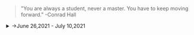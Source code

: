 >"You are always a student, never a master. You have to keep moving forward."
-Conrad Hall

<details>
<summary>
->June 26,2021 - July 10,2021
</summary>
<p>
<details>
<summary>Day 81</summary>
<p>

- ✔️ [Completed Daily Workout Problem in lumosity](https://github.com/roshan1727/Upskill_EveryDay2.o/blob/main/images/lumosity/lumosity30.jpg)
- ✔️ [Completed Daily Workout Problem in elevate](https://github.com/roshan1727/Upskill_EveryDay2.o/blob/main/images/elevate/elevate29.jpg)
- ✔️Chess.com
  - ✔️ [Solved Some Puzzles](https://github.com/roshan1727/Upskill_EveryDay2.o/blob/main/images/Chess.com/day81chs1.png)
  - ✔️ [Played Puzzle Rush](https://github.com/roshan1727/Upskill_EveryDay2.o/blob/main/images/Chess.com/day81chs2.png)
  - ✔️ [Solved Daily Puzzle](https://github.com/roshan1727/Upskill_EveryDay2.o/blob/main/images/Chess.com/day81chs3.png)
  - ✔️ [Played  puzzle battle with random person](https://github.com/roshan1727/Upskill_EveryDay2.o/blob/main/images/Chess.com/day81chs4.png)  
- ✔️Youtube Videos for English vocabalory
    - 👂🏻 [Watched a Youtube video "This 22 Year Old Cleaned Up 3,800 Tons of Garbage in India | EVERYDAY BOSSES #31"](https://youtu.be/xAcM-Z4MWSM)
- ✔️Python Upgrading
    - 👂🏻 [Watched a Youtube video "Sliders In Tkinter Using Scale() | Python Tkinter GUI Tutorial In Hindi #19"](https://youtu.be/luAhG37X8pE)
    - 👂🏻 [Watched a Youtube video "Creating RadioButtons In Tkinter | Python Tkinter GUI Tutorial In Hindi #20"](https://youtu.be/BIeO2JTxOuw)
- ✔️Sovled Todays Daily Challenge in skillrack
- ✔️Solved 5 hackkerrank Problems in Python
- ✔️Linux/Mac Terminal Commands Upgrading
    - 👂🏻 [Watched a Youtube video "BEWARE - Terminal Commands"](https://youtu.be/TOEIPK_My1c)
    - 👂🏻 [Watched a Youtube video "Environment Variables - Terminal Commands"](https://youtu.be/ia1nSu4nc-4)

</p>
</details>

<details>
<summary>Day 82</summary>
<p>

- ✔️ [Completed Daily Workout Problem in lumosity](https://github.com/roshan1727/Upskill_EveryDay2.o/blob/main/images/lumosity/lumosity31.jpg)
- ✔️ [Completed Daily Workout Problem in elevate](https://github.com/roshan1727/Upskill_EveryDay2.o/blob/main/images/elevate/elevate30.jpg)
- ✔️Chess.com
  - ✔️ [Solved Some Puzzles](https://github.com/roshan1727/Upskill_EveryDay2.o/blob/main/images/Chess.com/day82chs1.png)
  - ✔️ [Played Puzzle Rush](https://github.com/roshan1727/Upskill_EveryDay2.o/blob/main/images/Chess.com/day82chs2.png)
  - ✔️ [Solved Daily Puzzle](https://github.com/roshan1727/Upskill_EveryDay2.o/blob/main/images/Chess.com/day82chs3.png)
  - ✔️ [Played  puzzle battle with random person](https://github.com/roshan1727/Upskill_EveryDay2.o/blob/main/images/Chess.com/day82chs4.png)  
- ✔️Youtube Videos for English vocabalory
    - 👂🏻 [Watched a Youtube video "How Tesla’s Battery Mastermind Is Tackling EV's Biggest Problem"](https://youtu.be/xLr0GStrnwQ)
    - 👂🏻 [Watched a Youtube video "Gravitas: Google is facing Anti-trust lawsuits globally"](https://youtu.be/uXMySP8Ioa4)
- ✔️Python Upgrading
    - 👂🏻 [Watched a Youtube video "Python GUI Exercise 1: Solution | Python Tkinter GUI Tutorial In Hindi #15"](https://youtu.be/Le1Sp71JI70)
    - 👂🏻 [Watched a Youtube video "Python GUI Exercise 2: Window Resizer GUI | Python Tkinter GUI Tutorial In Hindi #16"](https://youtu.be/8Qy_809RDM0)
- ✔️Sovled Todays Daily Challenge in skillrack
- ✔️WebDevelopment
    - 👂🏻 [Watched a Youtube video "CSS Tutorial: Attribute & nth child pseudo Selectors | Web Development Tutorials #32"](https://youtu.be/P-hZDC5YkJE)
    - 👂🏻 [Watched a Youtube video "CSS Tutorial: Before and After Pseudo Selectors | Web Development Tutorials #33"](https://youtu.be/PlKG1fooswU)

</p>
</details>

<details>
<summary>Day 83</summary>
<p>

- ✔️ [Completed Daily Workout Problem in lumosity](https://github.com/roshan1727/Upskill_EveryDay2.o/blob/main/images/lumosity/lumosity32.jpg)
- ✔️ [Completed Daily Workout Problem in elevate](https://github.com/roshan1727/Upskill_EveryDay2.o/blob/main/images/elevate/elevate31.jpg)
- ✔️Chess.com
  - ✔️ [Solved Some Puzzles](https://github.com/roshan1727/Upskill_EveryDay2.o/blob/main/images/Chess.com/day83chs1.png)
  - ✔️ [Played Puzzle Rush](https://github.com/roshan1727/Upskill_EveryDay2.o/blob/main/images/Chess.com/day83chs2.png)
  - ✔️ [Solved Daily Puzzle](https://github.com/roshan1727/Upskill_EveryDay2.o/blob/main/images/Chess.com/day83chs3.png)
  - ✔️ [Played  puzzle battle with random person](https://github.com/roshan1727/Upskill_EveryDay2.o/blob/main/images/Chess.com/day83chs4.png)  
- ✔️Youtube Videos for English vocabalory
    - 👂🏻 [Watched a Youtube video "Flour Made From Leftover Bread Could Help Reduce Waste | World Wide Waste"](https://youtu.be/atOPUuGkfF8)
    - 👂🏻 [Watched a Youtube video "Why The World’s Most Popular Banana May Go Extinct | Big Business"](https://youtu.be/nhPEErJnErU)
    - 👂🏻 [Watched a Youtube video "The Rise Of Open-Source Software"](https://youtu.be/SpeDK1TPbew)
- ✔️Python Upgrading
    - 👂🏻 [Watched a Youtube video "ListBox In Tkinter| Python Tkinter GUI Tutorial In Hindi #21"](https://youtu.be/eLSJKrlS95I)
    - 👂🏻 [Watched a Youtube video "ScrollBar In Tkinter GUI | Python Tkinter GUI Tutorial In Hindi #22"](https://youtu.be/BULr4y47V7c)
- ✔️web-dev Upgrading
    - 👂🏻 [Watched a Youtube video "CSS Tutorial: Box Shadow and Text Shadow | Web Development Tutorials #34"](https://youtu.be/ASNldCkFBcM)
    - 👂🏻 [Watched a Youtube video "CSS Tutorial: Variables & Custom Properties | Web Development Tutorials #35"](https://youtu.be/ghlm_94oR90)
- ✔️Sovled Todays Daily Challenge in skillrack
- ✔️Solved 5 hackkerrank Problems in Python
- ✔️Git  Upgrading
    - 👂🏻 [Watched a Youtube video "What is Git/GitHub & Why do we need it? | Git Tutorials #1"](https://youtu.be/evknSAkUIvs)
    - 👂🏻 [Watched a Youtube video "Installing Git + Initial Setup? | Git Tutorials #2"](https://youtu.be/qkbK31dMNfM)
    - 👂🏻 [Watched a Youtube video "Git: Three Stage Architecture | Git Tutorials #3"](https://youtu.be/Cdg2FGDMglks)

</p>
</details>